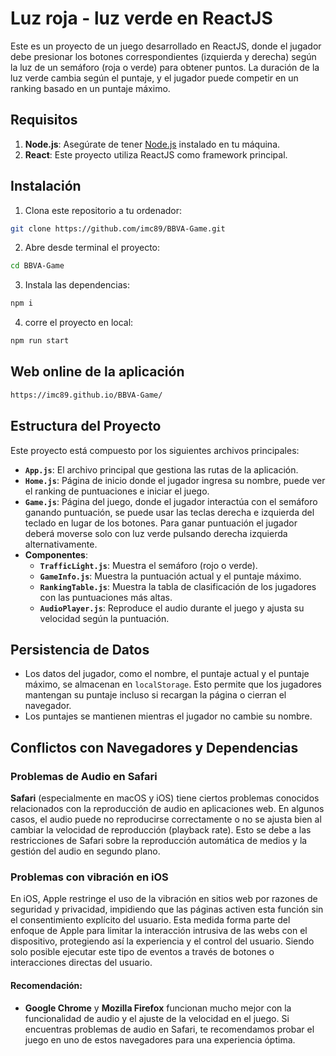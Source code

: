 
# Luz roja - luz verde en ReactJS
Este es un proyecto de un juego desarrollado en ReactJS, donde el jugador debe presionar los botones correspondientes (izquierda y derecha) según la luz de un semáforo (roja o verde) para obtener puntos. La duración de la luz verde cambia según el puntaje, y el jugador puede competir en un ranking basado en un puntaje máximo.

## Requisitos
1. **Node.js**: Asegúrate de tener [Node.js](https://nodejs.org/) instalado en tu máquina.
2. **React**: Este proyecto utiliza ReactJS como framework principal.

## Instalación
1. Clona este repositorio a tu ordenador:
```bash
git clone https://github.com/imc89/BBVA-Game.git
```
2. Abre desde terminal el proyecto:
```bash
cd BBVA-Game
```
3. Instala las dependencias:
```bash
npm i 
```
4. corre el proyecto en local:
```bash
npm run start 
```

## Web online de la aplicación
```bash
https://imc89.github.io/BBVA-Game/ 
```

## Estructura del Proyecto
Este proyecto está compuesto por los siguientes archivos principales:

- **`App.js`**: El archivo principal que gestiona las rutas de la aplicación.
- **`Home.js`**: Página de inicio donde el jugador ingresa su nombre, puede ver el ranking de puntuaciones e iniciar el juego.
- **`Game.js`**: Página del juego, donde el jugador interactúa con el semáforo ganando puntuación, se puede usar las teclas derecha e izquierda del teclado en lugar de los botones. Para ganar puntuación el jugador deberá moverse solo con luz verde pulsando derecha izquierda alternativamente.
- **Componentes**:
  - **`TrafficLight.js`**: Muestra el semáforo (rojo o verde).
  - **`GameInfo.js`**: Muestra la puntuación actual y el puntaje máximo.
  - **`RankingTable.js`**: Muestra la tabla de clasificación de los jugadores con las puntuaciones más altas.
  - **`AudioPlayer.js`**: Reproduce el audio durante el juego y ajusta su velocidad según la puntuación.

## Persistencia de Datos
- Los datos del jugador, como el nombre, el puntaje actual y el puntaje máximo, se almacenan en `localStorage`. Esto permite que los jugadores mantengan su puntaje incluso si recargan la página o cierran el navegador.
- Los puntajes se mantienen mientras el jugador no cambie su nombre.

## Conflictos con Navegadores y Dependencias
### Problemas de Audio en Safari
**Safari** (especialmente en macOS y iOS) tiene ciertos problemas conocidos relacionados con la reproducción de audio en aplicaciones web. En algunos casos, el audio puede no reproducirse correctamente o no se ajusta bien al cambiar la velocidad de reproducción (playback rate). Esto se debe a las restricciones de Safari sobre la reproducción automática de medios y la gestión del audio en segundo plano.
### Problemas con vibración en iOS 
En iOS, Apple restringe el uso de la vibración en sitios web por razones de seguridad y privacidad, impidiendo que las páginas activen esta función sin el consentimiento explícito del usuario. Esta medida forma parte del enfoque de Apple para limitar la interacción intrusiva de las webs con el dispositivo, protegiendo así la experiencia y el control del usuario. Siendo solo posible ejecutar este tipo de eventos a través de botones o interacciones directas del usuario.

#### Recomendación:
- **Google Chrome** y **Mozilla Firefox** funcionan mucho mejor con la funcionalidad de audio y el ajuste de la velocidad en el juego. Si encuentras problemas de audio en Safari, te recomendamos probar el juego en uno de estos navegadores para una experiencia óptima.
